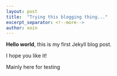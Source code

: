 ```yaml
---
layout: post
title:  "Trying this blogging thing..."
excerpt_separator: <!--more-->
author: xoin
---
```

**Hello world**, this is my first Jekyll blog post.
<!--more-->
I hope you like it!

Mainly here for testing
